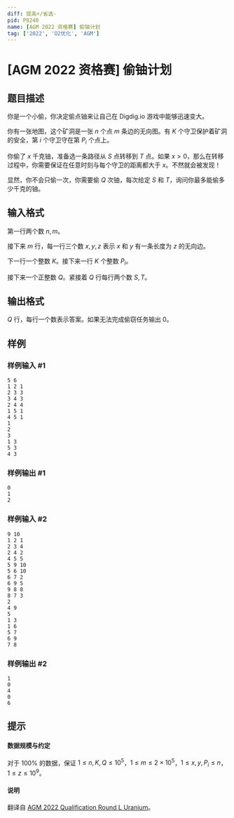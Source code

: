 ```yaml
---
diff: 提高+/省选-
pid: P8240
name: [AGM 2022 资格赛] 偷铀计划
tag: ['2022', 'O2优化', 'AGM']
---
```

# [AGM 2022 资格赛] 偷铀计划
## 题目描述

你是一个小偷，你决定偷点铀来让自己在 Digdig.io 游戏中能够迅速变大。

你有一张地图，这个矿洞是一张 $n$ 个点 $m$ 条边的无向图。有 $K$ 个守卫保护着矿洞的安全，第 $i$ 个守卫守在第 $P_i$ 个点上。

你偷了 $x$ 千克铀，准备选一条路径从 $S$ 点转移到 $T$ 点。如果 $x>0$，那么在转移过程中，你需要保证在任意时刻与每个守卫的距离都大于 $x$。不然就会被发现！

显然，你不会只偷一次，你需要偷 $Q$ 次铀，每次给定 $S$ 和 $T$，询问你最多能偷多少千克的铀。
## 输入格式

第一行两个数 $n,m$。

接下来 $m$ 行，每一行三个数 $x,y,z$ 表示 $x$ 和 $y$ 有一条长度为 $z$ 的无向边。

下一行一个整数 $K$。接下来一行 $K$ 个整数 $P_i$。

接下来一个正整数 $Q$。紧接着 $Q$ 行每行两个数 $S,T$。
## 输出格式

$Q$ 行，每行一个数表示答案。如果无法完成偷窃任务输出 $0$。
## 样例

### 样例输入 #1
```
5 6
1 2 1
2 3 3
3 4 3
2 4 4
1 5 1
4 5 1
1
2
3
1 3
5 3
4 3
```
### 样例输出 #1
```
0
1
2
```
### 样例输入 #2
```
9 10
1 2 1
2 3 4
2 4 2
4 5 5
5 9 10
5 6 10
6 7 2
6 9 5
9 8 8
8 7 3
2
4 9
5
1 3
1 6
5 7
6 9
7 8
```
### 样例输出 #2
```
1
0
4
0
6
```
## 提示

#### 数据规模与约定

对于 $100\%$ 的数据，保证 $1\leq n,K,Q\leq 10^5$，$1\leq m\leq 2\times 10^5$，$1\leq x,y,P_i\leq n$，$1\leq z\leq 10^9$。
#### 说明

翻译自 [AGM 2022 Qualification Round L Uranium](https://judge.agm-contest.com/public/problems/13/text)。
